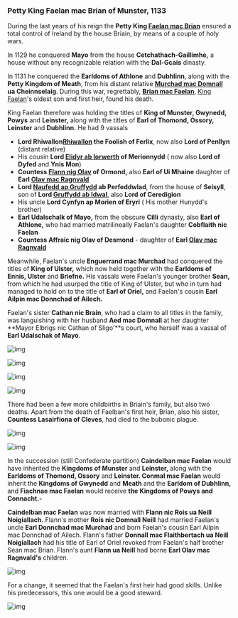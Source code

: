 ### Petty King Faelan mac Brian of Munster, 1133

During the last years of his reign the **Petty King [Faelan mac Brian](../p/faelan_mac_brian_1084.md)** ensured a total control of Ireland by the house Briain, by means of a couple of holy wars. 

In 1129 he conquered **Mayo** from the house **Cetchathach-Gaillimhe,** a house without any recognizable relation with the **Dal-Gcais** dinasty.

In 1131 he conquered the **Earldoms of Athlone** and **Dubhlinn**, along with the **Petty Kingdom of Meath**, from his distant relative **[Murchad mac Domnall](../p/murchad_mac_domnall_1118.md) ua Cheinnselaig**. During this war, regrettably, **[Brian mac Faelan](../p/brian_mac_faelan_1112.md)**, [King Faelan](../p/faelan_mac_brian_1084.md)'s oldest son and first heir, found his death. 

King Faelan therefore was holding the titles of **King of Munster, Gwynedd, Powys** and **Leinster,** along with the titles of **Earl of Thomond, Ossory, Leinster** and **Dubhlinn.** He had 9 vassals

- **Lord Rhiwallon[Rhiwallon](../p/rhiwallon_1087.md) the Foolish of Ferlix**, now also **Lord of Penllyn** (distant relative)
- His cousin **Lord [Elidyr ab Iorwerth](../p/elidyr_ab_iorwerth_1085.md) of Merionnydd** ( now also **Lord of Dyfed** and **Ynis Mon**)
- **Countess [Flann nig Olav](../p/flann_nig_olav_1097.md) of Ormond,** also **Earl of Ui Mhaine** daughter of **Earl [Olav mac Ragnvald](../p/olav_mac_ragnvald_1066.md)**
- **Lord [Naufedd ap Gruffydd](../p/naufedd_ap_gruffydd_1121.md) ab Perfeddwlad**, from the house of **Seisyll**, son of **Lord [Gruffydd ab Idwal](../p/gruffydd_ab_idwal_1072.md)**, also **Lord of Ceredigion**
- His uncle **Lord Cynfyn ap Morien of Eryri** ( His mother Hunydd's brother) 
- **Earl Udalschalk of Mayo,** from the obscure **Cilli** dynasty, also **Earl of Athlone,** who had married matrilineally Faelan's daughter **Cobflaith nic Faelan**
- **Countess Affraic nig Olav of Desmond** - daughter of **Earl [Olav mac Ragnvald](../p/olav_mac_ragnvald_1066.md)**

Meanwhile, Faelan's uncle **Enguerrand mac Murchad** had conquered the titles of **King of Ulster,** which now held together with the **Earldoms of Ennis, Ulster** and **Briefne.** His vassals were Faelan's younger brother **Sean,** from which he had usurped the title of King of Ulster, but who in turn had managed to hold on to the title of **Earl of Oriel,** and Faelan's cousin **Earl Ailpin mac Donnchad of Ailech.**

Faelan's sister **Cathan nic Brain**, who had a claim to all titles in the family, was languishing with her husband **Aed mac Domnall** at her daughter **Mayor Elbrigs nic Cathan of Sligo'**s court, who herself was a vassal of **Earl Udalschak of Mayo**.

![img](06-King_Faelan-1133/map1.jpg)

![img](06-King_Faelan-1133/map2.jpg)

![img](06-King_Faelan-1133/din3.jpg)

![img](06-King_Faelan-1133/din4.jpg)

There had been a few more childbirths in Briain's family, but also two deaths. Apart from the death of Faelban's first heir, Brian, also his sister, **Countess Lasairfiona of Cleves**, had died to the bubonic plague.

![img](06-King_Faelan-1133/din1.jpg)

![img](06-King_Faelan-1133/din2.jpg)

In the succession (still Confederate partition) **Caindelban mac Faelan** would have inherited the **Kingdoms of Munster** and **Leinster,** along with the **Earldoms of Thomond, Ossory** and **Leinster. Conmal mac Faelan** would inherit the **Kingdoms of Gwynedd** and **Meath** and the **Earldom of Dubhlinn,** and **Fiachnae mac Faelan** would receive **the Kingdoms of Powys and Connacht.-**

**Caindelban mac Faelan** was now married with **Flann nic Rois ua Neill Noigiallach.** Flann's mother **Rois nic Domnall Neill** had married Faelan's uncle **Earl Donnchad mac Murchad** and born Faelan's cousin Earl Ailpin mac Donnchad of Ailech. Flann's father **Donnall mac Flaithbertach ua Neill Noigiallach** had his title of Earl of Oriel revoked from Faelan's half brother Sean mac Brian. Flann's aunt **Flann ua Neill** had borne **Earl Olav mac Ragnvald's** children.

![img](06-King_Faelan-1133/din6.jpg)

For a change, it seemed that the Faelan's first heir had good skills. Unlike his predecessors, this one would be a good steward.

![img](06-King_Faelan-1133/heirs.jpg)